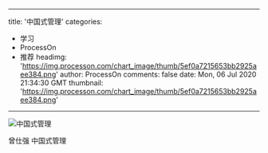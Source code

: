 
---
title: '中国式管理'
categories: 
 - 学习
 - ProcessOn
 - 推荐
headimg: 'https://img.processon.com/chart_image/thumb/5ef0a7215653bb2925aee384.png'
author: ProcessOn
comments: false
date: Mon, 06 Jul 2020 21:34:30 GMT
thumbnail: 'https://img.processon.com/chart_image/thumb/5ef0a7215653bb2925aee384.png'
---

<div>   
<img class="thumb" alt="中国式管理" src="https://img.processon.com/chart_image/thumb/5ef0a7215653bb2925aee384.png" referrerpolicy="no-referrer">
<p>曾仕强 中国式管理</p>  
</div>
            
